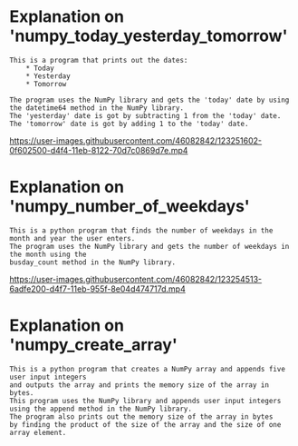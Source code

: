 # Explanation on 'numpy_today_yesterday_tomorrow'
    This is a program that prints out the dates:
        * Today
        * Yesterday
        * Tomorrow
    
    The program uses the NumPy library and gets the 'today' date by using 
    the datetime64 method in the NumPy library.
    The 'yesterday' date is got by subtracting 1 from the 'today' date.
    The 'tomorrow' date is got by adding 1 to the 'today' date.
    
   https://user-images.githubusercontent.com/46082842/123251602-0f602500-d4f4-11eb-8122-70d7c0869d7e.mp4

# Explanation on 'numpy_number_of_weekdays'
    This is a python program that finds the number of weekdays in the month and year the user enters.
    The program uses the NumPy library and gets the number of weekdays in the month using the 
    busday_count method in the NumPy library.
    
   https://user-images.githubusercontent.com/46082842/123254513-6adfe200-d4f7-11eb-955f-8e04d474717d.mp4

# Explanation on 'numpy_create_array'
    This is a python program that creates a NumPy array and appends five user input integers
    and outputs the array and prints the memory size of the array in bytes. 
    This program uses the NumPy library and appends user input integers using the append method in the NumPy library.
    The program also prints out the memory size of the array in bytes 
    by finding the product of the size of the array and the size of one array element.


    



    
     
